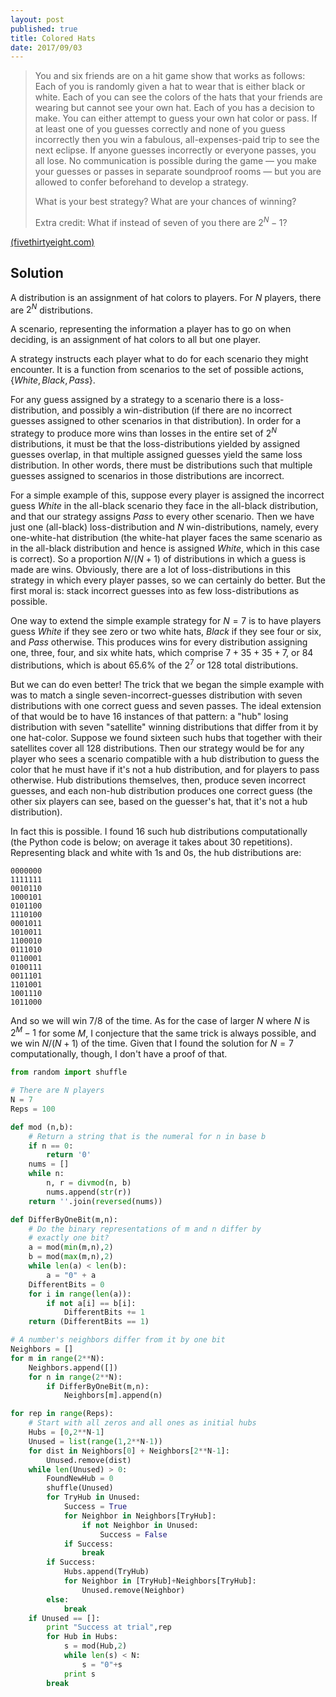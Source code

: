 ```yaml
---
layout: post
published: true
title: Colored Hats
date: 2017/09/03
---
```


>You and six friends are on a hit game show that works as follows: Each of you is randomly given a hat to wear that is either black or white. Each of you can see the colors of the hats that your friends are wearing but cannot see your own hat. Each of you has a decision to make. You can either attempt to guess your own hat color or pass. If at least one of you guesses correctly and none of you guess incorrectly then you win a fabulous, all-expenses-paid trip to see the next eclipse. If anyone guesses incorrectly or everyone passes, you all lose. No communication is possible during the game — you make your guesses or passes in separate soundproof rooms — but you are allowed to confer beforehand to develop a strategy.
>
>What is your best strategy? What are your chances of winning?
>
>Extra credit: What if instead of seven of you there are $2^N−1$?

<!--more-->

[(fivethirtyeight.com)](https://fivethirtyeight.com/features/is-your-friend-full-of-it/)

## Solution

A distribution is an assignment of hat colors to players. For $N$ players, there are $2^N$ distributions.  

A scenario, representing the information a player has to go on when deciding, is an assignment of hat colors to all but one player. 

A strategy instructs each player what to do for each scenario they might encounter. It is a function from scenarios to the set of possible actions, $\{White, Black, Pass\}$.

For any guess assigned by a strategy to a scenario there is a loss-distribution, and possibly a win-distribution (if there are no incorrect guesses assigned to other scenarios in that distribution). In order for a strategy to produce more wins than losses in the entire set of $2^N$ distributions, it must be that the loss-distributions yielded by assigned guesses overlap, in that multiple assigned guesses yield the same loss distribution. In other words, there must be distributions such that multiple guesses assigned to scenarios in those distributions are incorrect.

For a simple example of this, suppose every player is assigned the incorrect guess $White$ in the all-black scenario they face in the all-black distribution, and that our strategy assigns $Pass$ to every other scenario.  Then we have just one (all-black) loss-distribution and $N$ win-distributions, namely, every one-white-hat distribution (the white-hat player faces the same scenario as in the all-black distribution and hence is assigned $White$, which in this case is correct). So a proportion $N/(N+1)$ of distributions in which a guess is made are wins.  Obviously, there are a lot of loss-distributions in this strategy in which every player passes, so we can certainly do better. But the first moral is: stack incorrect guesses into as few loss-distributions as possible.

One way to extend the simple example strategy for $N=7$ is to have players guess $White$ if they see zero or two white hats, $Black$ if they see four or six, and $Pass$ otherwise. This produces wins for every distribution assigning one, three, four, and six white hats, which comprise $7+35+35+7$, or $84$ distributions, which is about $65.6\%$ of the $2^7$ or $128$ total distributions.

But we can do even better! The trick that we began the simple example with was to match a single seven-incorrect-guesses distribution with seven distributions with one correct guess and seven passes. The ideal extension of that would be to have $16$ instances of that pattern: a "hub" losing distribution with seven "satellite" winning distributions that differ from it by one hat-color. Suppose we found sixteen such hubs that together with their satellites cover all $128$ distributions. Then our strategy would be for any player who sees a scenario compatible with a hub distribution to guess the color that he must have if it's not a hub distribution, and for players to pass otherwise. Hub distributions themselves, then, produce seven incorrect guesses, and each non-hub distribution produces one correct guess (the other six players can see, based on the guesser's hat, that it's not a hub distribution).

In fact this is possible. I found 16 such hub distributions computationally (the Python code is below; on average it takes about 30 repetitions). Representing black and white with $1$s and $0$s, the hub distributions are:

```
0000000
1111111
0010110
1000101
0101100
1110100
0001011
1010011
1100010
0111010
0110001
0100111
0011101
1101001
1001110
1011000
```

And so we will win $7/8$ of the time. As for the case of larger $N$ where $N$ is $2^M-1$ for some $M$, I conjecture that the same trick is always possible, and we win $N/(N+1)$ of the time. Given that I found the solution for $N=7$ computationally, though, I don't have a proof of that.

```python
from random import shuffle

# There are N players
N = 7
Reps = 100

def mod (n,b):
	# Return a string that is the numeral for n in base b
    if n == 0:
        return '0'
    nums = []
    while n:
        n, r = divmod(n, b)
        nums.append(str(r))
    return ''.join(reversed(nums))

def DifferByOneBit(m,n):
	# Do the binary representations of m and n differ by
	# exactly one bit?
	a = mod(min(m,n),2)
	b = mod(max(m,n),2)
	while len(a) < len(b):
		a = "0" + a
	DifferentBits = 0
	for i in range(len(a)):
		if not a[i] == b[i]:
			DifferentBits += 1
	return (DifferentBits == 1)

# A number's neighbors differ from it by one bit
Neighbors = []
for m in range(2**N):
	Neighbors.append([])
	for n in range(2**N):
		if DifferByOneBit(m,n):
			Neighbors[m].append(n)

for rep in range(Reps):
	# Start with all zeros and all ones as initial hubs
	Hubs = [0,2**N-1]
	Unused = list(range(1,2**N-1))
	for dist in Neighbors[0] + Neighbors[2**N-1]:
		Unused.remove(dist)
	while len(Unused) > 0:
		FoundNewHub = 0
		shuffle(Unused)
		for TryHub in Unused:
			Success = True
			for Neighbor in Neighbors[TryHub]:
				if not Neighbor in Unused:
					Success = False
			if Success:
				break
		if Success:
			Hubs.append(TryHub)
			for Neighbor in [TryHub]+Neighbors[TryHub]:
				Unused.remove(Neighbor)
		else: 
			break
	if Unused == []:
		print "Success at trial",rep
		for Hub in Hubs:
			s = mod(Hub,2)
			while len(s) < N:
				s = "0"+s
			print s
		break
```

<br>

